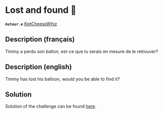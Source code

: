 # Lost and found 🎈

**`Auteur.e`** [KptCheeseWhiz](https://github.com/KptCheeseWhiz)

## Description (français)

Timmy a perdu son ballon, est-ce que tu serais en mesure de le retrouver?

## Description (english)

Timmy has lost his balloon, would you be able to find it?

## Solution

Solution of the challenge can be found [here](solution/).

